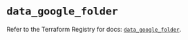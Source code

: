 # `data_google_folder`

Refer to the Terraform Registry for docs: [`data_google_folder`](https://registry.terraform.io/providers/hashicorp/google/5.18.0/docs/data-sources/folder).
